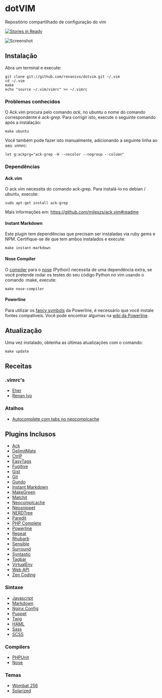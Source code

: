 dotVIM
======

Repositório compartilhado de configuração do vim

[![Stories in Ready](https://badge.waffle.io/renanivo/dotvim.png)](https://waffle.io/renanivo/dotvim)

![Screenshot](http://i.imgur.com/ijQ54oX.png?1)

Instalação
----------
Abra um terminal e execute:

    git clone git://github.com/renanivo/dotvim.git ~/.vim
    cd ~/.vim
    make
    echo "source ~/.vim/vimrc" >> ~/.vimrc


### Problemas conhecidos
O Ack.vim procura pelo comando *ack*, no ubuntu o nome do comando correspondente é *ack-grep*. Para corrigir isto, execute o seguinte comando após a instalação:

    make ubuntu

Você também pode fazer isto manualmente, adicionando a seguinte linha ao seu .vimrc:

    let g:ackprg="ack-grep -H --nocolor --nogroup --column"


### Dependências

#### Ack.vim

O ack.vim necessita do comando ack-grep. Para instalá-lo no debian / ubuntu, execute:

    sudo apt-get install ack-grep

Mais informações em: https://github.com/mileszs/ack.vim#readme


#### Instant Markdown

Este plugin tem dependências que precisam ser instaladas via ruby gems e NPM. Certifique-se de que tem ambos instalados e execute:

    make instant-markdown


#### Nose Compiler

O [compiler](http://vimdoc.sourceforge.net/htmldoc/quickfix.html#quickfix.txt) para o [nose](https://nose.readthedocs.org/en/latest/) (Python) necessita de uma dependência extra, se você pretende rodar os testes do seu código Python no vim usando o comando :make, execute:

    make nose-compiler


#### Powerline

Para utilizar os [fancy symbols](https://github.com/Lokaltog/vim-powerline#troubleshooting) da Powerline, é necessário que você instale fontes compatíveis. Você pode encontrar algumas na [wiki da Powerline](https://github.com/Lokaltog/vim-powerline/wiki/Patched-fonts).


Atualização
-----------

Uma vez instalado, obtenha as últimas atualizações com o comando:

    make update


Receitas
--------

### .vimrc's
* [Eher](https://gist.github.com/1698770)
* [Renan Ivo](https://gist.github.com/415001)

### Atalhos
* [Autocomplete com tabs no neocomplcache](https://gist.github.com/2406907)


Plugins Inclusos
----------------

* [Ack](https://github.com/mileszs/ack.vim)
* [DelimitMate](https://github.com/Raimondi/delimitMate)
* [CtrlP](https://github.com/kien/ctrlp.vim)
* [EasyTags](https://github.com/xolox/vim-easytags)
* [Fugitive](https://github.com/tpope/vim-fugitive)
* [Gist](https://github.com/mattn/gist-vim)
* [Git](https://github.com/motemen/git-vim)
* [Gundo](https://github.com/sjl/gundo.vim)
* [Instant Markdown](https://github.com/suan/vim-instant-markdown)
* [MakeGreen](https://github.com/renanivo/vim-makegreen)
* [Matchit](https://github.com/tsaleh/vim-matchit)
* [Neocomplcache](https://github.com/Shougo/neocomplcache)
* [Neosnippet](https://github.com/Shougo/neosnippet.vim)
* [NERDTree](https://github.com/scrooloose/nerdtree)
* [Paredit](https://github.com/vim-scripts/paredit.vim)
* [PHP Complete](https://github.com/shawncplus/phpcomplete.vim)
* [Powerline](https://github.com/Lokaltog/vim-powerline)
* [Repeat](https://github.com/tpope/vim-repeat)
* [Rhubarb](https://github.com/tpope/vim-rhubarb)
* [Sensible](https://github.com/tpope/vim-sensible)
* [Surround](https://github.com/tpope/vim-surround)
* [Syntastic](https://github.com/scrooloose/syntastic)
* [Tagbar](https://github.com/majutsushi/tagbar)
* [VirtualEnv](https://github.com/jmcantrell/vim-virtualenv)
* [Web API](https://github.com/mattn/webapi-vim)
* [Zen Coding](https://github.com/mattn/zencoding-vim)

### Sintaxe

* [Javascript](https://github.com/othree/javascript-syntax.vim)
* [Markdown](https://github.com/tpope/vim-markdown)
* [Nginx Config](https://github.com/vim-scripts/nginx.vim)
* [Puppet](https://github.com/rodjek/vim-puppet/)
* [Twig](https://github.com/beyondwords/vim-twig)
* [HAML](https://github.com/tpope/vim-haml)
* [Sass](https://github.com/tpope/vim-haml)
* [SCSS](https://github.com/tpope/vim-haml)

### Compilers

* [PHPUnit](https://github.com/afternoon/vim-phpunit)
* [Nose](https://github.com/lambdalisue/nose.vim)

### Temas

* [Wombat 256](https://github.com/vim-scripts/wombat256.vim)
* [Solarized](https://github.com/altercation/vim-colors-solarized)

